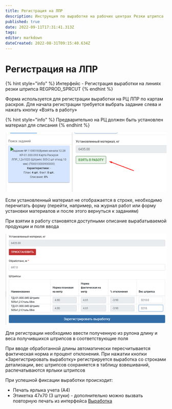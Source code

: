 ```yaml
---
title: Регистрация на ЛПР
description: Инструкция по выработке на рабочих центрах Резки штрипса
published: true
date: 2022-09-11T17:31:41.313Z
tags: 
editor: markdown
dateCreated: 2022-08-31T09:15:40.634Z
---
```


# Регистрация на ЛПР

{% hint style="info" %}
Интерфейс - Регистрация выработки на линиях резки штрипса REGPROD\_SPRCUT
{% endhint %}

Форма используется для регистрации выработки на РЦ ЛПР по картам раскроя. Для начала регистрации требуется выбрать задание слева и нажать кнопку «Взять в работу»

{% hint style="info" %}
Предварительно на РЦ должен быть установлен материал для списания
{% endhint %}

![](<../../../../assets/image (134).png>)


Если установленный материал не отображается в строке, необходимо перечитать форму (перейти, например, на журнал работ или форму установки материалов и после этого вернуться к заданиям)

&#x20; При взятии в работу становятся доступными описание вырабатываемой продукции и поля ввода

![](<../../../../assets/image (310).png>)


Для регистрации необходимо ввести полученную из рулона длину и веса получившихся штрипсов в соответствующие поля

При вводе обработанной длины автоматически пересчитывается фактическая норма и процент отклонения. При нажатии кнопки «Зарегистрировать выработку» регистрируется выработка со строками детализации, вес штрипсов сохраняется в таблицу взвешиваний, распечатываются ярлыки штрипсов

При успешной фиксации выработки происходит:

* Печать ярлыка учета (А4)
* Этикетка 47х70 (3 штуки) - дополнительно можно вызвать повторную печать из интерфейса [Выработка](../../../../uchet/dokumenty-vyrabotki/vyrabotka/)

